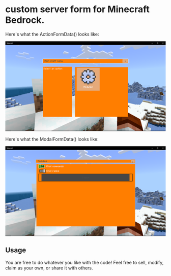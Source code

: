 # custom server form for Minecraft Bedrock.

Here's what the ActionFormData() looks like:

![custom_server_form_actionformdata](https://raw.githubusercontent.com/defowler2OO5/.github/main/custom_actionform_server_form.png)

Here's what the ModalFormData() looks like:

![custom_server_form_actionformdata](https://raw.githubusercontent.com/defowler2OO5/.github/main/custom_modalform_server_form.png)

## Usage

You are free to do whatever you like with the code! Feel free to sell, modify, claim as your own, or share it with others.
